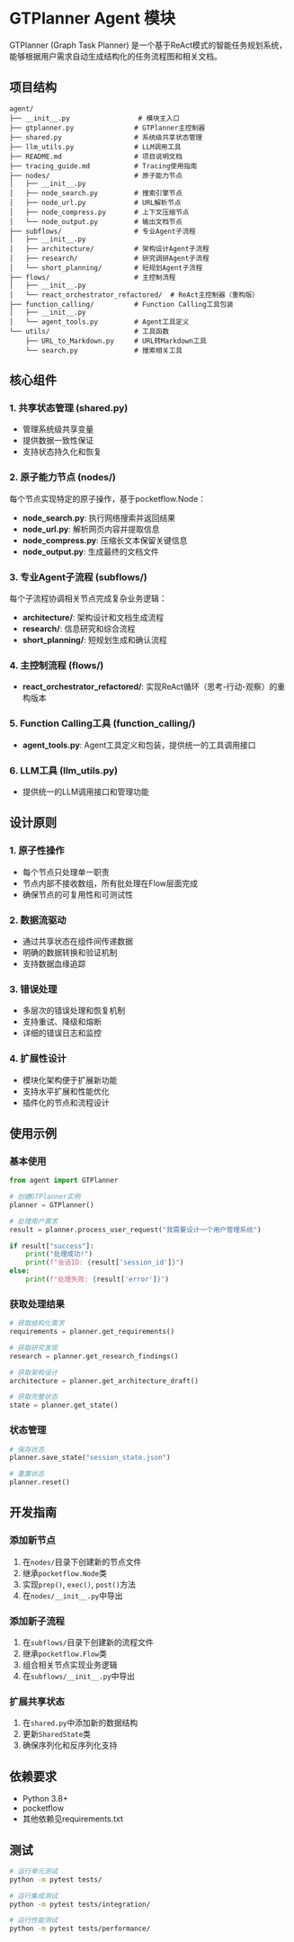 # GTPlanner Agent 模块

GTPlanner (Graph Task Planner) 是一个基于ReAct模式的智能任务规划系统，能够根据用户需求自动生成结构化的任务流程图和相关文档。

## 项目结构

```
agent/
├── __init__.py                 # 模块主入口
├── gtplanner.py               # GTPlanner主控制器
├── shared.py                  # 系统级共享状态管理
├── llm_utils.py               # LLM调用工具
├── README.md                  # 项目说明文档
├── tracing_guide.md           # Tracing使用指南
├── nodes/                     # 原子能力节点
│   ├── __init__.py
│   ├── node_search.py         # 搜索引擎节点
│   ├── node_url.py            # URL解析节点
│   ├── node_compress.py       # 上下文压缩节点
│   └── node_output.py         # 输出文档节点
├── subflows/                  # 专业Agent子流程
│   ├── __init__.py
│   ├── architecture/          # 架构设计Agent子流程
│   ├── research/              # 研究调研Agent子流程
│   └── short_planning/        # 短规划Agent子流程
├── flows/                     # 主控制流程
│   ├── __init__.py
│   └── react_orchestrator_refactored/  # ReAct主控制器（重构版）
├── function_calling/          # Function Calling工具包装
│   ├── __init__.py
│   └── agent_tools.py         # Agent工具定义
└── utils/                     # 工具函数
    ├── URL_to_Markdown.py     # URL转Markdown工具
    └── search.py              # 搜索相关工具
```

## 核心组件

### 1. 共享状态管理 (shared.py)
- 管理系统级共享变量
- 提供数据一致性保证
- 支持状态持久化和恢复

### 2. 原子能力节点 (nodes/)
每个节点实现特定的原子操作，基于pocketflow.Node：
- **node_search.py**: 执行网络搜索并返回结果
- **node_url.py**: 解析网页内容并提取信息
- **node_compress.py**: 压缩长文本保留关键信息
- **node_output.py**: 生成最终的文档文件

### 3. 专业Agent子流程 (subflows/)
每个子流程协调相关节点完成复杂业务逻辑：
- **architecture/**: 架构设计和文档生成流程
- **research/**: 信息研究和综合流程
- **short_planning/**: 短规划生成和确认流程

### 4. 主控制流程 (flows/)
- **react_orchestrator_refactored/**: 实现ReAct循环（思考-行动-观察）的重构版本

### 5. Function Calling工具 (function_calling/)
- **agent_tools.py**: Agent工具定义和包装，提供统一的工具调用接口

### 6. LLM工具 (llm_utils.py)
- 提供统一的LLM调用接口和管理功能

## 设计原则

### 1. 原子性操作
- 每个节点只处理单一职责
- 节点内部不接收数组，所有批处理在Flow层面完成
- 确保节点的可复用性和可测试性

### 2. 数据流驱动
- 通过共享状态在组件间传递数据
- 明确的数据转换和验证机制
- 支持数据血缘追踪

### 3. 错误处理
- 多层次的错误处理和恢复机制
- 支持重试、降级和熔断
- 详细的错误日志和监控

### 4. 扩展性设计
- 模块化架构便于扩展新功能
- 支持水平扩展和性能优化
- 插件化的节点和流程设计

## 使用示例

### 基本使用
```python
from agent import GTPlanner

# 创建GTPlanner实例
planner = GTPlanner()

# 处理用户需求
result = planner.process_user_request("我需要设计一个用户管理系统")

if result["success"]:
    print("处理成功!")
    print(f"会话ID: {result['session_id']}")
else:
    print(f"处理失败: {result['error']}")
```

### 获取处理结果
```python
# 获取结构化需求
requirements = planner.get_requirements()

# 获取研究发现
research = planner.get_research_findings()

# 获取架构设计
architecture = planner.get_architecture_draft()

# 获取完整状态
state = planner.get_state()
```

### 状态管理
```python
# 保存状态
planner.save_state("session_state.json")

# 重置状态
planner.reset()
```

## 开发指南

### 添加新节点
1. 在`nodes/`目录下创建新的节点文件
2. 继承`pocketflow.Node`类
3. 实现`prep()`, `exec()`, `post()`方法
4. 在`nodes/__init__.py`中导出

### 添加新子流程
1. 在`subflows/`目录下创建新的流程文件
2. 继承`pocketflow.Flow`类
3. 组合相关节点实现业务逻辑
4. 在`subflows/__init__.py`中导出

### 扩展共享状态
1. 在`shared.py`中添加新的数据结构
2. 更新`SharedState`类
3. 确保序列化和反序列化支持

## 依赖要求

- Python 3.8+
- pocketflow
- 其他依赖见requirements.txt

## 测试

```bash
# 运行单元测试
python -m pytest tests/

# 运行集成测试
python -m pytest tests/integration/

# 运行性能测试
python -m pytest tests/performance/
```
